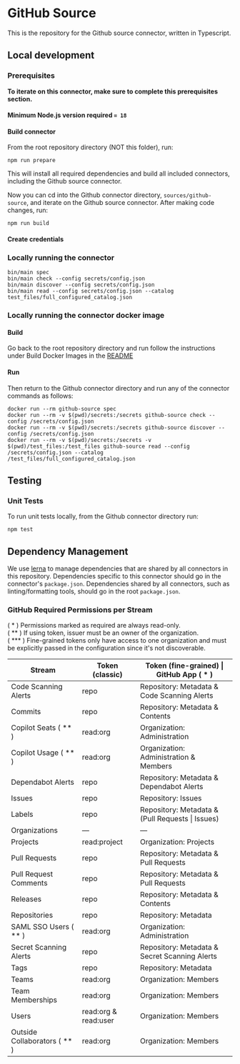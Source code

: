 # GitHub Source

This is the repository for the Github source connector, written in Typescript.

## Local development

### Prerequisites

**To iterate on this connector, make sure to complete this prerequisites
section.**

#### Minimum Node.js version required `= 18`

#### Build connector

From the root repository directory (NOT this folder), run:

```
npm run prepare
```

This will install all required dependencies and build all included connectors,
including the Github source connector.

Now you can cd into the Github connector directory, `sources/github-source`,
and iterate on the Github source connector. After making code changes, run:

```
npm run build
```

#### Create credentials

### Locally running the connector

```
bin/main spec
bin/main check --config secrets/config.json
bin/main discover --config secrets/config.json
bin/main read --config secrets/config.json --catalog test_files/full_configured_catalog.json
```

### Locally running the connector docker image

#### Build

Go back to the root repository directory and run follow the instructions under
Build Docker Images in the [README](../../README.md)

#### Run

Then return to the Github connector directory and run any of the connector
commands as follows:

```
docker run --rm github-source spec
docker run --rm -v $(pwd)/secrets:/secrets github-source check --config /secrets/config.json
docker run --rm -v $(pwd)/secrets:/secrets github-source discover --config /secrets/config.json
docker run --rm -v $(pwd)/secrets:/secrets -v $(pwd)/test_files:/test_files github-source read --config /secrets/config.json --catalog /test_files/full_configured_catalog.json
```

## Testing

### Unit Tests

To run unit tests locally, from the Github connector directory run:

```
npm test
```

## Dependency Management

We use [lerna](https://lerna.js.org/) to manage dependencies that are shared by
all connectors in this repository. Dependencies specific to this connector
should go in the connector's `package.json`. Dependencies shared by all
connectors, such as linting/formatting tools, should go in the root
`package.json`.

### GitHub Required Permissions per Stream

( * ) Permissions marked as required are always read-only.\
( ** ) If using token, issuer must be an owner of the organization.\
( *** ) Fine-grained tokens only have access to one organization and must be explicitly passed in the configuration since it's not discoverable.


| Stream                       | Token (classic)      | Token (fine-grained) \| GitHub App ( * )         |
|------------------------------|----------------------|--------------------------------------------------|
| Code Scanning Alerts         | repo                 | Repository: Metadata & Code Scanning Alerts      |
| Commits                      | repo                 | Repository: Metadata & Contents                  |
| Copilot Seats ( ** )         | read:org             | Organization: Administration                     |
| Copilot Usage ( ** )         | read:org             | Organization: Administration & Members           |
| Dependabot Alerts            | repo                 | Repository: Metadata & Dependabot Alerts         |
| Issues                       | repo                 | Repository: Issues                               |
| Labels                       | repo                 | Repository: Metadata & (Pull Requests \| Issues) |
| Organizations                | —                    | —                                                |
| Projects                     | read:project         | Organization: Projects                           |
| Pull Requests                | repo                 | Repository: Metadata & Pull Requests             |
| Pull Request Comments        | repo                 | Repository: Metadata & Pull Requests             |
| Releases                     | repo                 | Repository: Metadata & Contents                  |
| Repositories                 | repo                 | Repository: Metadata                             |
| SAML SSO Users ( ** )        | read:org             | Organization: Administration                     |
| Secret Scanning Alerts       | repo                 | Repository: Metadata & Secret Scanning Alerts    |
| Tags                         | repo                 | Repository: Metadata                             |
| Teams                        | read:org             | Organization: Members                            |
| Team Memberships             | read:org             | Organization: Members                            |
| Users                        | read:org & read:user | Organization: Members                            |
| Outside Collaborators ( ** ) | read:org             | Organization: Members                            |
